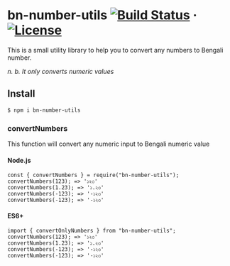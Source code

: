 # bn-number-utils [![Build Status](https://img.shields.io/github/stars/sh4hids/bn-number-utils.svg)](https://github.com/sh4hids/bn-number-utils) · [![License](https://img.shields.io/github/license/sh4hids/bn-number-utils.svg)](https://github.com/sh4hids/bn-number-utils)

This is a small utility library to help you to convert any numbers to Bengali number.

_n. b. It only converts numeric values_

## Install

```bash
$ npm i bn-number-utils
```

### convertNumbers

This function will convert any numeric input to Bengali numeric value

#### Node.js

```
const { convertNumbers } = require("bn-number-utils");
convertNumbers(123); => '১২৩'
convertNumbers(1.23); => '১.২৩'
convertNumbers(-123); => '-১২৩'
convertNumbers(-123); => '-১২৩'
```

#### ES6+

```
import { convertOnlyNumbers } from "bn-number-utils";
convertNumbers(123); => '১২৩'
convertNumbers(1.23); => '১.২৩'
convertNumbers(-123); => '-১২৩'
convertNumbers(-123); => '-১২৩'
```
